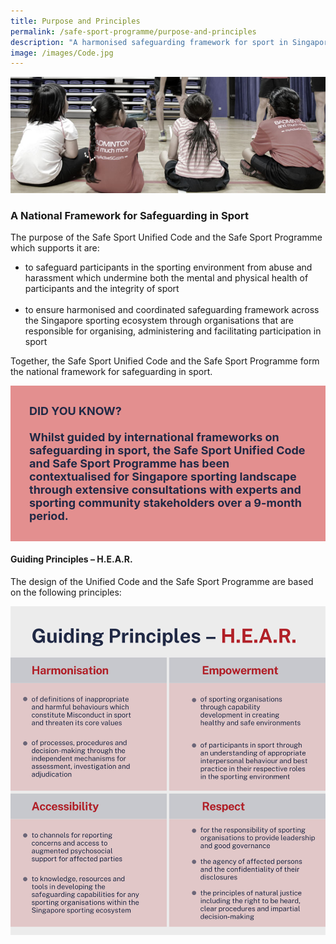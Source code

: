 ```yaml
---
title: Purpose and Principles
permalink: /safe-sport-programme/purpose-and-principles
description: "A harmonised safeguarding framework for sport in Singapore "
image: /images/Code.jpg
---
```


![Alt text for image on Isomer site](/images/children.jpg)
### A National Framework for Safeguarding in Sport


The purpose of the Safe Sport Unified Code and the Safe Sport Programme which supports it are:
* to safeguard participants in the sporting environment from abuse and harassment which undermine both the mental and physical health of participants and the integrity of sport <br><br>
* to ensure harmonised and coordinated safeguarding framework across the Singapore sporting ecosystem through organisations that are responsible for organising, administering and facilitating participation in sport 

Together, the Safe Sport Unified Code and the Safe Sport Programme form the national framework for safeguarding in sport.

<div style="font-size:18px;color:#202945; background-color:#E38F8F; padding:30px"> <b>DID YOU KNOW?</b><br><br><b>Whilst guided by international frameworks on safeguarding in sport, the Safe Sport Unified Code and Safe Sport Programme has been contextualised for Singapore sporting landscape through extensive consultations with experts and sporting community stakeholders over a 9-month period.</b></div>


#### Guiding Principles – H.E.A.R.



The design of the Unified Code and the Safe Sport Programme are based on the following principles:

![Alt text for image on Isomer site](/images/Guiding%20Principles_high_res.png)